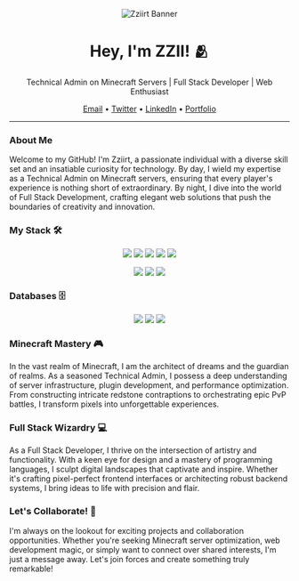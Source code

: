 <!-- ASCII Art Banner -->
<p align="center">
  <img src="https://your-image-url.com" alt="Zziirt Banner" />
</p>

<!-- Header -->
<h1 align="center">Hey, I'm ZZII! 🫂</h1>
<p align="center">Technical Admin on Minecraft Servers | Full Stack Developer | Web Enthusiast</p>

<!-- Social Links -->
<p align="center">
  <a href="mailto:your@email.com">Email</a> •
  <a href="https://twitter.com/your_twitter_handle">Twitter</a> •
  <a href="https://linkedin.com/in/your-linkedin-profile">LinkedIn</a> •
  <a href="https://yourportfolio.com">Portfolio</a>
</p>

---

### About Me

Welcome to my GitHub! I'm Zziirt, a passionate individual with a diverse skill set and an insatiable curiosity for technology. By day, I wield my expertise as a Technical Admin on Minecraft servers, ensuring that every player's experience is nothing short of extraordinary. By night, I dive into the world of Full Stack Development, crafting elegant web solutions that push the boundaries of creativity and innovation.

### My Stack 🛠️

<p align="center">
  <img src="https://img.shields.io/badge/JavaScript-B8860B?style=for-the-badge&logo=javascript&logoColor=white" />
  <img src="https://img.shields.io/badge/HTML-A52A2A?style=for-the-badge&logo=html5&logoColor=black" />
  <img src="https://img.shields.io/badge/CSS-6495ED?style=for-the-badge&logo=css3&logoColor=white" />
  <img src="https://img.shields.io/badge/Sass-DDA0DD?style=for-the-badge&logo=sass&logoColor=FF00FF" />
  <img src="https://img.shields.io/badge/Scss-800080?style=for-the-badge&logo=sass&logoColor=F0FFFF" />
</p>

<p align="center">
  <img src="https://img.shields.io/badge/Node.JS-green?style=for-the-badge&logo=node.js&logoColor=F5F5F5" />
  <img src="https://img.shields.io/badge/React-4169E1?style=for-the-badge&logo=react&logoColor=E0FFFF" />
  <img src="https://img.shields.io/badge/Vite-FFFFFF?style=for-the-badge&logo=vite&logoColor=FFA500" />
</p>

### Databases 🗄️

<p align="center">
  <img src="https://img.shields.io/badge/SQlite-808080?style=for-the-badge&logo=sqlite&logoColor=FFFFFF" />
  <img src="https://img.shields.io/badge/MySQL-FFFFFF?style=for-the-badge&logo=mysql&logoColor=00FF00" />
  <img src="https://img.shields.io/badge/MariaDB-FF00FF?style=for-the-badge&logo=mariadb&logoColor=FFFFFF" />
</p>

### Minecraft Mastery 🎮

In the vast realm of Minecraft, I am the architect of dreams and the guardian of realms. As a seasoned Technical Admin, I possess a deep understanding of server infrastructure, plugin development, and performance optimization. From constructing intricate redstone contraptions to orchestrating epic PvP battles, I transform pixels into unforgettable experiences.

### Full Stack Wizardry 💻

As a Full Stack Developer, I thrive on the intersection of artistry and functionality. With a keen eye for design and a mastery of programming languages, I sculpt digital landscapes that captivate and inspire. Whether it's crafting pixel-perfect frontend interfaces or architecting robust backend systems, I bring ideas to life with precision and flair.

### Let's Collaborate! 🚀

I'm always on the lookout for exciting projects and collaboration opportunities. Whether you're seeking Minecraft server optimization, web development magic, or simply want to connect over shared interests, I'm just a message away. Let's join forces and create something truly remarkable!
